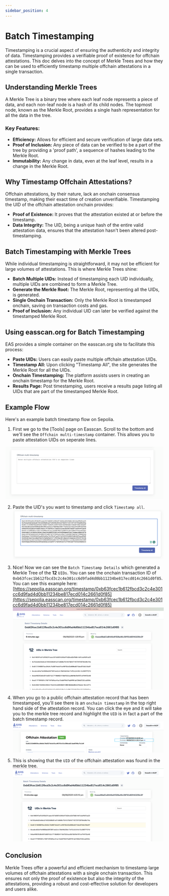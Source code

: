 ```yaml
---
sidebar_position: 4
---
```


# Batch Timestamping
Timestamping is a crucial aspect of ensuring the authenticity and integrity of data. Timestamping provides a verifiable proof of existence for offchain attestations. This doc delves into the concept of Merkle Trees and how they can be used to efficiently timestamp multiple offchain attestations in a single transaction.

## Understanding Merkle Trees
A Merkle Tree is a binary tree where each leaf node represents a piece of data, and each non-leaf node is a hash of its child nodes. The topmost node, known as the Merkle Root, provides a single hash representation for all the data in the tree.

### Key Features:
- **Efficiency:** Allows for efficient and secure verification of large data sets.
- **Proof of Inclusion:** Any piece of data can be verified to be a part of the tree by providing a 'proof path', a sequence of hashes leading to the Merkle Root.
- **Immutability:** Any change in data, even at the leaf level, results in a change in the Merkle Root.

## Why Timestamp Offchain Attestations?
Offchain attestations, by their nature, lack an onchain consensus timestamp, making their exact time of creation unverifiable. Timestamping the UID of the offchain attestation onchain provides:

- **Proof of Existence:** It proves that the attestation existed at or before the timestamp.
- **Data Integrity:** The UID, being a unique hash of the entire valid attestation data, ensures that the attestation hasn't been altered post-timestamping.

## Batch Timestamping with Merkle Trees
While individual timestamping is straightforward, it may not be efficient for large volumes of attestations. This is where Merkle Trees shine:

- **Batch Multiple UIDs:** Instead of timestamping each UID individually, multiple UIDs are combined to form a Merkle Tree.
- **Generate the Merkle Root:** The Merkle Root, representing all the UIDs, is generated.
- **Single Onchain Transaction:** Only the Merkle Root is timestamped onchain, saving on transaction costs and gas.
- **Proof of Inclusion:** Any individual UID can later be verified against the timestamped Merkle Root.

## Using easscan.org for Batch Timestamping
EAS provides a simple container on the easscan.org site to facilitate this process:

- **Paste UIDs:** Users can easily paste multiple offchain attestation UIDs.
- **Timestamp All:** Upon clicking "Timestamp All", the site generates the Merkle Root for all the UIDs.
- **Onchain Timestamping:** The platform assists users in creating an onchain timestamp for the Merkle Root.
- **Results Page:** Post timestamping, users receive a results page listing all UIDs that are part of the timestamped Merkle Root.

## Example Flow
Here's an example batch timestamp flow on Sepolia.

1. First we go to the [Tools] page on Easscan. Scroll to the bottom and we'll see the `Offchain multi-timestamp` container. This allows you to paste attestation UIDs on seperate lines.

![Timestamp Container](./img/offchain-timestamp-container.png)

2. Paste the UID's you want to timestamp and click `Timestamp all`.
![Timestamp UID List](./img/batch-timestamp-list.png)


3. Nice! Now we can see the `Batch Timestamp Details` which generated a Merkle Tree of the **12** `UIDs`. You can see the onchain transaction ID of `0xb63fcec1b612fbcd3c2c4e301cc6d9fad4d0bb11234be817ecd014c2661d0f85`. You can see this example here: [https://sepolia.easscan.org/timestamp/0xb63fcec1b612fbcd3c2c4e301cc6d9fad4d0bb11234be817ecd014c2661d0f85](https://sepolia.easscan.org/timestamp/0xb63fcec1b612fbcd3c2c4e301cc6d9fad4d0bb11234be817ecd014c2661d0f85)
![Timestamp Result](./img/timestamp-result.png)

4. When you go to a public offchain attestation record that has been timestamped, you'll see there is an `onchain timestamp` in the top right hand side of the attestation record. You can click the eye and it will take you to the merkle tree record and highlight the `UID` is in fact a part of the batch timestamp record. 
![Timestamp Result](./img/onchain-timestamp-record.png)

5. This is showing that the `UID` of the offchain attestation was found in the merkle tree.
![Timestamp Highlighted](./img/timestamp-highlighted.png)



## Conclusion
Merkle Trees offer a powerful and efficient mechanism to timestamp large volumes of offchain attestations with a single onchain transaction. This ensures not only the proof of existence but also the integrity of the attestations, providing a robust and cost-effective solution for developers and users alike.
